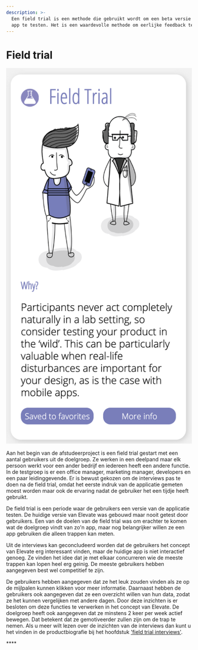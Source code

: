 ```yaml
---
description: >-
  Een field trial is een methode die gebruikt wordt om een beta versie van een
  app te testen. Het is een waardevolle methode om eerlijke feedback te krijgen.
---
```


# Field trial

![](../.gitbook/assets/field-trial-card.png)

 

Aan het begin van de afstudeerproject is een field trial gestart met een aantal gebruikers uit de doelgroep. Ze werken in een deelpand maar elk persoon werkt voor een ander bedrijf en iedereen heeft een andere functie. In de testgroep is er een office manager, marketing manager, developers en een paar leidinggevende. Er is bewust gekozen om de interviews pas te doen na de field trial, omdat het eerste indruk van de applicatie gemeten moest worden maar ook de ervaring nadat de gebruiker het een tijdje heeft gebruikt. 

De field trial is een periode waar de gebruikers een versie van de applicatie testen. De huidige versie van Elevate was gebouwd maar nooit getest door gebruikers. Een van de doelen van de field trial was om erachter te komen wat de doelgroep vindt van zo'n app, maar nog belangrijker willen ze een app gebruiken die alleen trappen kan meten. 

Uit de interviews kan geconcludeerd worden dat de gebruikers het concept van Elevate erg interessant vinden, maar de huidige app is niet interactief genoeg. Ze vinden het idee dat je met elkaar concurreren wie de meeste trappen kan lopen heel erg geinig. De meeste gebruikers hebben aangegeven best wel competitief te zijn. 

De gebruikers hebben aangegeven dat ze het leuk zouden vinden als ze op de mijlpalen kunnen klikken voor meer informatie. Daarnaast hebben de gebruikers ook aangegeven dat ze een overzicht willen van hun data, zodat ze het kunnen vergelijken met andere dagen. Door deze inzichten is er besloten om deze functies te verwerken in het concept van Elevate. De doelgroep heeft ook aangegeven dat ze minstens 2 keer per week actief bewegen. Dat betekent dat ze gemotiveerder zullen zijn om de trap te nemen. Als u meer wilt lezen over de inzichten van de interviews dan kunt u het vinden in de productbiografie bij het hoofdstuk ['field trial interviews'](https://s-sontoidjojo.gitbook.io/productbiografie/understand-and-empathize/gedrag-onderzoek/field-trial/field-trial-interviews).

\*\*\*\*

